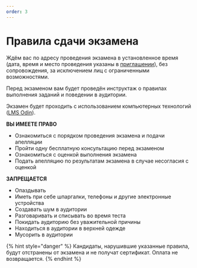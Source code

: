 ```yaml
---
order: 3
---
```


# Правила сдачи экзамена

Ждём вас по адресу проведения экзамена в установленное время (дата, время и место проведения указаны в [приглашении](priglashenie-na-ekzamen.md)), без сопровождения, за исключением лиц с ограниченными возможностями.&#x20;

Перед экзаменом вам будет проведён инструктаж о правилах выполнения заданий и поведении в аудитории.&#x20;

Экзамен будет проходить с использованием компьютерных технологий ([LMS Odin](testirovanie.md)).

**ВЫ ИМЕЕТЕ ПРАВО**&#x20;

* Ознакомиться с порядком проведения экзамена и подачи апелляции&#x20;
* Пройти одну бесплатную консультацию перед экзаменом&#x20;
* Ознакомиться с оценкой выполнения экзамена&#x20;
* Подать апелляцию по результатам экзамена в случае несогласия с оценкой

**ЗАПРЕЩАЕТСЯ**&#x20;

* Опаздывать
* &#x20;Иметь при себе шпаргалки, телефоны и другие электронные устройства&#x20;
* Создавать шум в аудитории&#x20;
* Разговаривать и списывать во время теста&#x20;
* Покидать аудиторию без уважительной причины&#x20;
* Находиться в аудитории в верхней одежде&#x20;
* Мусорить в аудитории

{% hint style="danger" %}
Кандидаты, нарушившие указанные правила, будут отстранены от экзамена и не получат сертификат. Оплата не возвращается.
{% endhint %}